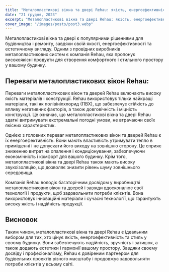 ```yaml
---
title: "Металопластикові вікна та двері Rehau: якість, енергоефективність та стиль у вашому будинку"
date: "21 грудня, 2023"
excerpt: "Металопластикові вікна та двері Rehau: якість, енергоефективність та стиль для вашого будинку."
cover_image: "/images/posts/post3.webp"
---
```


Металопластикові вікна та двері є популярними рішеннями для будівництва і ремонту, завдяки своїй якості, енергоефективності та естетичному вигляду. Одним з провідних виробників металопластикових систем є компанія Rehau, яка пропонує високоякісні продукти для створення комфортного і стильного простору у вашому будинку.

## Переваги металопластикових вікон Rehau:

Переваги металопластикових вікон та дверей Rehau включають високу якість матеріалів і конструкції. Rehau використовує тільки найкращі матеріали, такі як полівінілхлорид (ПВХ), що забезпечує стійкість до впливу негативних факторів, а також довговічність і міцність конструкції. Це означає, що металопластикові вікна та двері Rehau здатні витримувати екстремальні погодні умови, не втрачаючи своїх якісних характеристик.

Однією з головних переваг металопластикових вікон та дверей Rehau є їх енергоефективність. Вони мають властивість утримувати тепло в приміщенні і не допускати його виходу на зовнішню сторону. Це сприяє зниженню витрат на опалення і кондиціонування, забезпечуючи економічність і комфорт для вашого будинку. Крім того, металопластикові вікна та двері Rehau також мають високу звукоізоляцію, що дозволяє знизити рівень шуму зовнішнього середовища.

Компанія Rehau володіє багаторічним досвідом у виробництві металопластикових вікон та дверей і завжди вдосконалює свої технології і продукти, щоб задовольнити потреби клієнтів. Вона використовує інноваційні матеріали і сучасні технології, що гарантують високу якість і надійність продукції.

## Висновок

Таким чином, металопластикові вікна та двері Rehau є ідеальним вибором для тих, хто цінує якість, енергоефективність та стиль у своєму будинку. Вони забезпечують надійність, зручність і затишок, а також додають естетики і гармонії вашому простору. Завдяки своєму досвіду і професіоналізму, Rehau є довіреним партнером для будівельних проектів різного масштабу і продовжує задовольняти потреби клієнтів у всьому світі.
